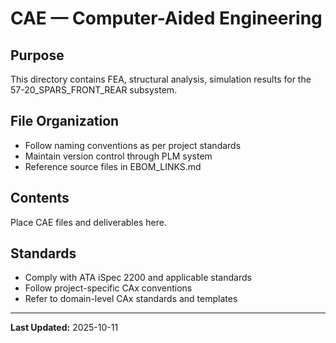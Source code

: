 # CAE — Computer-Aided Engineering

## Purpose

This directory contains FEA, structural analysis, simulation results for the 57-20_SPARS_FRONT_REAR subsystem.

## File Organization

- Follow naming conventions as per project standards
- Maintain version control through PLM system
- Reference source files in EBOM_LINKS.md

## Contents

Place CAE files and deliverables here.

## Standards

- Comply with ATA iSpec 2200 and applicable standards
- Follow project-specific CAx conventions
- Refer to domain-level CAx standards and templates

---

**Last Updated:** 2025-10-11
